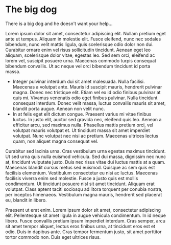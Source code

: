 # The big dog
There is a big dog and he doesn't want your help...

Lorem ipsum dolor sit amet, consectetur adipiscing elit. Nullam pretium eget ante ut tempus. Aliquam in molestie elit. Fusce eleifend, nunc nec sodales bibendum, nunc velit mattis ligula, quis scelerisque odio dolor non dui. Curabitur ornare enim vel risus sollicitudin tincidunt. Aenean eget leo aliquam, scelerisque dolor vitae, egestas leo. Sed sem orci, eleifend ac lorem vel, suscipit posuere urna. Maecenas commodo turpis consequat bibendum convallis. Ut ac neque vel orci bibendum tincidunt id porta massa.

- Integer pulvinar interdum dui sit amet malesuada. Nulla facilisi. Maecenas a volutpat ante. Mauris id suscipit mauris, hendrerit pulvinar magna. Donec nec tristique elit. Etiam vel ex id odio finibus pulvinar at quis mi. Vivamus venenatis odio eget finibus pulvinar. Nulla tincidunt consequat interdum. Donec velit massa, luctus convallis mauris sit amet, blandit porta augue. Aenean non velit nunc.
- In at felis eget elit dictum congue. Praesent varius mi vitae finibus luctus. In justo elit, auctor sed gravida nec, eleifend quis leo. Aenean a efficitur arcu, sed maximus nulla. Phasellus mattis pretium orci, vel volutpat mauris volutpat et. Ut tincidunt massa sit amet imperdiet volutpat. Nunc volutpat nec nisi ac pretium. Maecenas ultrices lectus quam, non aliquet magna consequat vel.

Curabitur sed lacinia urna. Cras vestibulum urna egestas maximus tincidunt. Ut sed urna quis nulla euismod vehicula. Sed dui massa, dignissim nec nunc at, tincidunt vulputate justo. Duis nec risus vitae dui luctus mattis at a quam. Maecenas blandit cursus metus sed euismod. Quisque ac sem quis est facilisis elementum. Vestibulum consectetur eu nisi ac luctus. Maecenas facilisis viverra enim sed molestie. Fusce a justo quis est mollis condimentum. Ut tincidunt posuere nisl sit amet tincidunt. Aliquam erat volutpat. Class aptent taciti sociosqu ad litora torquent per conubia nostra, per inceptos himenaeos. Vestibulum magna mauris, hendrerit sed placerat eu, blandit in libero.

Praesent ut erat enim. Lorem ipsum dolor sit amet, consectetur adipiscing elit. Pellentesque sit amet ligula in augue vehicula condimentum. In id neque libero. Fusce convallis pretium ipsum imperdiet interdum. Cras semper, arcu sit amet tempor aliquet, lectus eros finibus urna, at tincidunt eros est et odio. Duis in dapibus ante. Cras tempor fermentum justo, sit amet porttitor tortor commodo non. Duis eget ultrices risus.